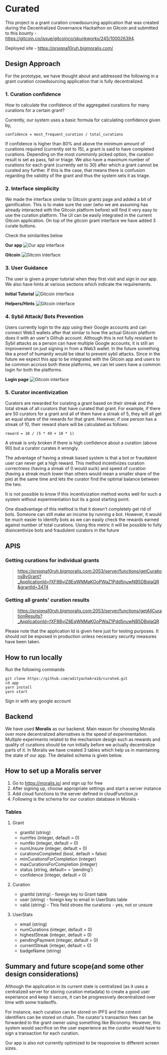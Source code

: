 # Curated

This project is a grant curation crowdsourcing application that was created during the Decentralized Governance Hackathon on Gitcoin and submitted to this bounty - https://gitcoin.co/issue/gitcoinco/skunkworks/245/100026394.

Deployed site - https://prsjqna10ruh.bigmoralis.com/

## Design Approach

For the prototype, we have thought about and addressed the following in a grant curation crowdsourcing application that is fully decentralized.

### **1. Curation confidence**

How to calculate the confidence of the aggregated curations for many curations for a certain grant?

Currently, our system uses a basic formula for calculating confidence given by,

```shell
confidence = most_frequent_curation / total_curations
```

If confidence is higher than 80% and above the minimum amount of curations required (currently set to 15), a grant is said to have completed curations. Depending on the most commonly picked option, the curation result is set as pass, fail or triage. We also have a maximum number of curations for each grant (currently set to 30) after which a grant cannot be curated any further. If this is the case, that means there is confusion regarding the validity of the grant and thus the system sets it as triage.


### **2. Interface simplicity**

We made the interface similar to Gitcoin grants page and added a bit of gamification. This is to make sure the user (who we are assuming has already interacted with the Gitcoin platform before) will find it very easy to use the curation platform. The UI can be easily integrated in the current Gitcoin application. On top of the gitcoin grant interface we have added 3 curate buttons.

Check the similarities below

**Our app**
![Our app interface](app/public/appimg1.JPG)

**Gitcoin**
![Gitcoin interface](app/public/gitimg1.JPG)

### **3. User Guidance**

The user is given a proper tutorial when they first visit and sign in our app. We also have hints at various sections which indicate the requirements.

**Initial Tutorial**
![Gitcoin interface](app/public/appimg2.JPG)

**Helpers/Hints**
![Gitcoin interface](app/public/appimg3.JPG)

### **4. Sybil Attack/ Bots Prevention**

Users currently login to the app using their Google accounts and can connect Web3 wallets after that similar to how the actual Gitcoin platform does it with an user's Github account. Although this is not fully resistant to Sybil attacks as a person can have multiple Google accounts, it is still an improvement on just signing in from a Web3 wallet. In the future something like a proof of humanity would be ideal to prevent sybil attacks. 
Since in the future we expect this app to be integrated with the Gitcoin app and users to be common accross both these platforms, we can let users have a common login for both the platforms.

**Login page**
![Gitcoin interface](app/public/appimg4.JPG)

### **5. Curator incentivization**

Curators are rewarded for curating a grant based on their streak and the total streak of all curators that have curated that grant. For example, if there are 50 curators for a grant and all of them have a streak of 5, they will all get an equal share of the rewards for that grant. However, if one person has a streak of 10, their reward share will be calculated as follows:

```shell
reward = 10 / (5 * 49 + 10 * 1)
```

A streak is only broken if there is high confidence about a curation (above 90) but a curator curates it wrongly.

The advantage of having a streak based system is that a bot or fraudalent user can never get a high reward. This method incentivizes curation correctness (having a streak of 0 would suck) and speed of curation (having a streak much lower than others would mean a smaller share of the pie) at the same time and lets the curator find the optimal balance between the two.

It is not possible to know if this incentivization method works well for such a system without experimentation but its a good starting point.

One disadvantage of this method is that it doesn't completely get rid of bots. Someone can still make an income by running a bot. However, it would be much easier to identify bots as we can easily check the rewards earned against number of total curations. Using this metric it will be possible to fully disincentivize bots and fraudulent curators in the future

## APIS

### Getting curations for individual grants

> https://prsjqna10ruh.bigmoralis.com:2053/server/functions/getCurationsByGrant?_ApplicationId=fXF8ByjZ8EqWNMaKOoPWaZ1Pdd5nuwNB5DBqIaQR&grantId=3474

### Getting all grants' curation results

> https://prsjqna10ruh.bigmoralis.com:2053/server/functions/getAllCurationResults?_ApplicationId=fXF8ByjZ8EqWNMaKOoPWaZ1Pdd5nuwNB5DBqIaQR

Please note that the application Id is given here just for testing purposes. It should not be exposed in production unless necessary security measures have been taken.

## How to run locally

Run the following commands

```shell
git clone https://github.com/adityachakra16/curated.git
cd app
yarn install
yarn start
```

Sign in with any google account


## Backend

We have used **Moralis** as our backend. Main reason for choosing Moralis over more decentralized alternatives is the speed of experimentation. Multiple experiments related to the mechanism design such as rewards and quality of curations should be run initially before we actually decentralize parts of it. In Moralis we have created 3 tables which help us in maintaining the state of our app. The detailed schema is given below.


## How to set up a Moralis server

1. Go to https://moralis.io/ and sign up for free
2. After signing up, choose appropriate settings and start a server instance
3. Add cloud functions to the server defined in cloudFunction.js
4. Following is the schema for our curation database in Moralis - 

### Tables 

1. Grant
    - grantId (string)
    - numYes (integer, default = 0)
    - numNo (integer, default = 0)
    - numUnsure (integer, default = 0)
    - curationsCompleted (bool, default = false)
    - minCurationsForCompletion (integer)
    - maxCurationsForCompletion (integer)
    - status (string, default= = 'pending')
    - confidence (integer, default = 0)

2. Curation
    - grantId (string) - foreign key to Grant table
    - user (string) - foreign key to email in UserStats table
    - valid (string) - This field stroes the curations - yes, not or unsure
3. UserStats
    - email (string)
    - numCurations (integer, default = 0)
    - highestStreak (integer, default = 0)
    - pendingPayment (integer, default = 0)
    - currentStreak (integer, default = 0)
    - badgeName (string)




## Summary and future scope(and some other design considerations)

Although the application in its current state is centralized (as it uses a centralized server for storing curation metadata) to create a good user experiance and keep it secure, it can be progressively decentralized over time with some tradeoffs.

For instance, each curation can be stored on IPFS and the content identifiers can be stored on chain. The curator's transaction fees can be forwarded to the grant owner using something like Biconomy. However, this system would sacrifice on the user experience as the curator would have to sign a transaction for each curation.

Our app is also not currently optimized to be responsive to different screen sizes.
